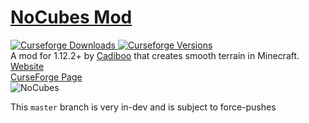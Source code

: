 # [NoCubes Mod](https://Cadiboo.github.io/projects/nocubes/)
[![Curseforge Downloads](http://cf.way2muchnoise.eu/full_nocubes_downloads.svg) ![Curseforge Versions](http://cf.way2muchnoise.eu/versions/nocubes.svg)](https://www.curseforge.com/minecraft/mc-mods/nocubes)  
A mod for 1.12.2+ by [Cadiboo](https://github.com/Cadiboo) that creates smooth terrain in Minecraft.  
[Website](https://Cadiboo.github.io/projects/nocubes/)  
[CurseForge Page](https://minecraft.curseforge.com/projects/nocubes)  
![NoCubes](https://cadiboo.github.io/projects/nocubes/sd-images/realistic.png "NoCubes")  

This `master` branch is very in-dev and is subject to force-pushes
